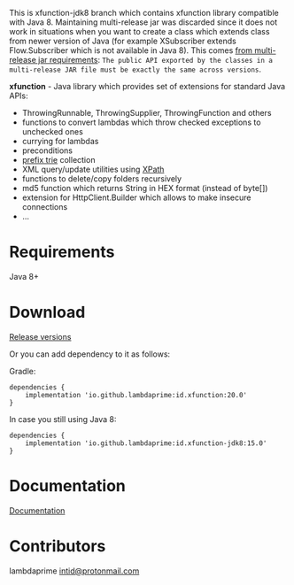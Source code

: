 This is xfunction-jdk8 branch which contains xfunction library compatible with Java 8.
Maintaining multi-release jar was discarded since it does not work in situations when you want to create
a class which extends class from newer version of Java (for example XSubscriber extends Flow.Subscriber which
is not available in Java 8). This comes [from multi-release jar
requirements](https://docs.oracle.com/en/java/javase/11/docs/specs/jar/jar.html#multi-release-jar-files):
`The public API exported by the classes in a multi-release JAR file must be exactly the same across versions`.


**xfunction** - Java library which provides set of extensions for standard Java APIs:

- ThrowingRunnable, ThrowingSupplier, ThrowingFunction and others
- functions to convert lambdas which throw checked exceptions to unchecked ones
- currying for lambdas
- preconditions
- [prefix trie](https://en.wikipedia.org/wiki/Trie) collection
- XML query/update utilities using [XPath](https://en.wikipedia.org/wiki/XPath)
- functions to delete/copy folders recursively
- md5 function which returns String in HEX format (instead of byte[])
- extension for HttpClient.Builder which allows to make insecure connections
- ...

# Requirements

Java 8+

# Download

[Release versions](https://github.com/lambdaprime/xfunction/releases)

Or you can add dependency to it as follows:

Gradle:

```
dependencies {
    implementation 'io.github.lambdaprime:id.xfunction:20.0'
}
```

In case you still using Java 8:

```
dependencies {
    implementation 'io.github.lambdaprime:id.xfunction-jdk8:15.0'
}
```

# Documentation

[Documentation](http://portal2.atwebpages.com/xfunction)

# Contributors

lambdaprime <intid@protonmail.com>
